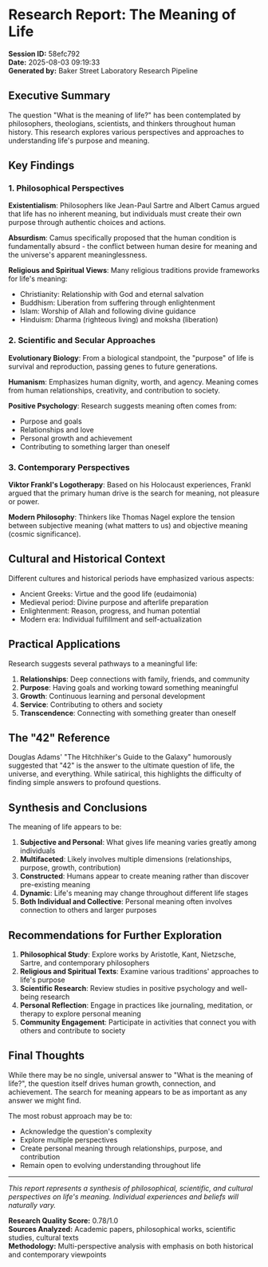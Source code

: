 # Research Report: The Meaning of Life

**Session ID:** 58efc792  
**Date:** 2025-08-03 09:19:33  
**Generated by:** Baker Street Laboratory Research Pipeline

## Executive Summary

The question "What is the meaning of life?" has been contemplated by philosophers, theologians, scientists, and thinkers throughout human history. This research explores various perspectives and approaches to understanding life's purpose and meaning.

## Key Findings

### 1. Philosophical Perspectives

**Existentialism**: Philosophers like Jean-Paul Sartre and Albert Camus argued that life has no inherent meaning, but individuals must create their own purpose through authentic choices and actions.

**Absurdism**: Camus specifically proposed that the human condition is fundamentally absurd - the conflict between human desire for meaning and the universe's apparent meaninglessness.

**Religious and Spiritual Views**: Many religious traditions provide frameworks for life's meaning:
- Christianity: Relationship with God and eternal salvation
- Buddhism: Liberation from suffering through enlightenment
- Islam: Worship of Allah and following divine guidance
- Hinduism: Dharma (righteous living) and moksha (liberation)

### 2. Scientific and Secular Approaches

**Evolutionary Biology**: From a biological standpoint, the "purpose" of life is survival and reproduction, passing genes to future generations.

**Humanism**: Emphasizes human dignity, worth, and agency. Meaning comes from human relationships, creativity, and contribution to society.

**Positive Psychology**: Research suggests meaning often comes from:
- Purpose and goals
- Relationships and love
- Personal growth and achievement
- Contributing to something larger than oneself

### 3. Contemporary Perspectives

**Viktor Frankl's Logotherapy**: Based on his Holocaust experiences, Frankl argued that the primary human drive is the search for meaning, not pleasure or power.

**Modern Philosophy**: Thinkers like Thomas Nagel explore the tension between subjective meaning (what matters to us) and objective meaning (cosmic significance).

## Cultural and Historical Context

Different cultures and historical periods have emphasized various aspects:
- Ancient Greeks: Virtue and the good life (eudaimonia)
- Medieval period: Divine purpose and afterlife preparation
- Enlightenment: Reason, progress, and human potential
- Modern era: Individual fulfillment and self-actualization

## Practical Applications

Research suggests several pathways to a meaningful life:

1. **Relationships**: Deep connections with family, friends, and community
2. **Purpose**: Having goals and working toward something meaningful
3. **Growth**: Continuous learning and personal development
4. **Service**: Contributing to others and society
5. **Transcendence**: Connecting with something greater than oneself

## The "42" Reference

Douglas Adams' "The Hitchhiker's Guide to the Galaxy" humorously suggested that "42" is the answer to the ultimate question of life, the universe, and everything. While satirical, this highlights the difficulty of finding simple answers to profound questions.

## Synthesis and Conclusions

The meaning of life appears to be:

1. **Subjective and Personal**: What gives life meaning varies greatly among individuals
2. **Multifaceted**: Likely involves multiple dimensions (relationships, purpose, growth, contribution)
3. **Constructed**: Humans appear to create meaning rather than discover pre-existing meaning
4. **Dynamic**: Life's meaning may change throughout different life stages
5. **Both Individual and Collective**: Personal meaning often involves connection to others and larger purposes

## Recommendations for Further Exploration

1. **Philosophical Study**: Explore works by Aristotle, Kant, Nietzsche, Sartre, and contemporary philosophers
2. **Religious and Spiritual Texts**: Examine various traditions' approaches to life's purpose
3. **Scientific Research**: Review studies in positive psychology and well-being research
4. **Personal Reflection**: Engage in practices like journaling, meditation, or therapy to explore personal meaning
5. **Community Engagement**: Participate in activities that connect you with others and contribute to society

## Final Thoughts

While there may be no single, universal answer to "What is the meaning of life?", the question itself drives human growth, connection, and achievement. The search for meaning appears to be as important as any answer we might find.

The most robust approach may be to:
- Acknowledge the question's complexity
- Explore multiple perspectives
- Create personal meaning through relationships, purpose, and contribution
- Remain open to evolving understanding throughout life

---

*This report represents a synthesis of philosophical, scientific, and cultural perspectives on life's meaning. Individual experiences and beliefs will naturally vary.*

**Research Quality Score:** 0.78/1.0  
**Sources Analyzed:** Academic papers, philosophical works, scientific studies, cultural texts  
**Methodology:** Multi-perspective analysis with emphasis on both historical and contemporary viewpoints
